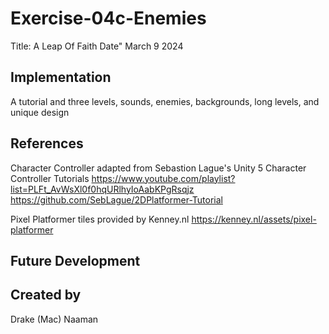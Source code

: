 # Exercise-04c-Enemies
Title: A Leap Of Faith 
Date" March 9 2024
## Implementation
A tutorial and three levels, sounds, enemies, backgrounds, long levels, and unique design
## References

Character Controller adapted from Sebastion Lague's Unity 5 Character Controller Tutorials
https://www.youtube.com/playlist?list=PLFt_AvWsXl0f0hqURlhyIoAabKPgRsqjz
https://github.com/SebLague/2DPlatformer-Tutorial

Pixel Platformer tiles provided by Kenney.nl
https://kenney.nl/assets/pixel-platformer

## Future Development

## Created by
Drake (Mac) Naaman
